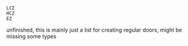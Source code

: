 ```
LCZ
HCZ
EZ
```


unfinished, this is mainly just a list for creating regular doors, might be missing some types
